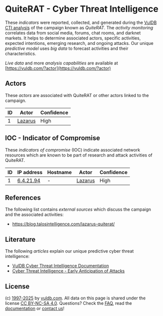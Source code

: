 # QuiteRAT - Cyber Threat Intelligence

These _indicators_ were reported, collected, and generated during the [VulDB CTI analysis](https://vuldb.com/?kb.cti) of the campaign known as _QuiteRAT_. The _activity monitoring_ correlates data from social media, forums, chat rooms, and darknet markets. It helps to determine associated actors, specific activities, expected intentions, emerging research, and ongoing attacks. Our unique _predictive model_ uses _big data_ to forecast activities and their characteristics.

_Live data_ and more _analysis capabilities_ are available at [https://vuldb.com/?actor](https://vuldb.com/?actor)

## Actors

These _actors_ are associated with QuiteRAT or other actors linked to the campaign.

ID | Actor | Confidence
-- | ----- | ----------
1 | [Lazarus](https://vuldb.com/?actor.lazarus) | High

## IOC - Indicator of Compromise

These _indicators of compromise_ (IOC) indicate associated network resources which are known to be part of research and attack activities of QuiteRAT.

ID | IP address | Hostname | Actor | Confidence
-- | ---------- | -------- | ----- | ----------
1 | [6.4.21.94](https://vuldb.com/?ip.6.4.21.94) | - | [Lazarus](https://vuldb.com/?actor.lazarus) | High

## References

The following list contains _external sources_ which discuss the campaign and the associated activities:

* https://blog.talosintelligence.com/lazarus-quiterat/

## Literature

The following _articles_ explain our unique predictive cyber threat intelligence:

* [VulDB Cyber Threat Intelligence Documentation](https://vuldb.com/?kb.cti)
* [Cyber Threat Intelligence - Early Anticipation of Attacks](https://www.scip.ch/en/?labs.20201022)

## License

(c) [1997-2025](https://vuldb.com/?kb.changelog) by [vuldb.com](https://vuldb.com/?kb.about). All data on this page is shared under the license [CC BY-NC-SA 4.0](https://creativecommons.org/licenses/by-nc-sa/4.0/). Questions? Check the [FAQ](https://vuldb.com/?kb.faq), read the [documentation](https://vuldb.com/?kb) or [contact us](https://vuldb.com/?contact)!

